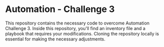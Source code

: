 # Automation - Challenge 3

This repository contains the necessary code to overcome Automation Challenge 3. Inside this repository, you'll find an inventory file and a playbook that requires your modifications. Cloning the repository locally is essential for making the necessary adjustments.
